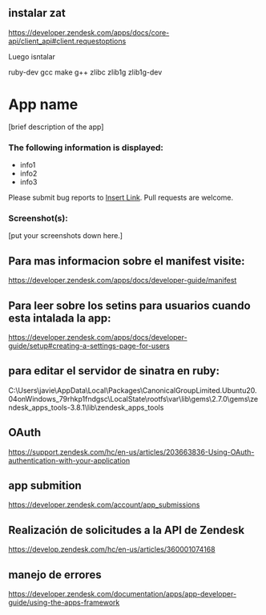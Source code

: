 
## instalar zat
https://developer.zendesk.com/apps/docs/core-api/client_api#client.requestoptions

Luego isntalar 

ruby-dev
gcc
make
g++
zlibc
zlib1g
zlib1g-dev

# App name

[brief description of the app]

### The following information is displayed:

* info1
* info2
* info3

Please submit bug reports to [Insert Link](). Pull requests are welcome.

### Screenshot(s):
[put your screenshots down here.]

## Para mas informacion sobre el manifest visite:
https://developer.zendesk.com/apps/docs/developer-guide/manifest

## Para leer sobre los setins para usuarios cuando esta intalada la app:
https://developer.zendesk.com/apps/docs/developer-guide/setup#creating-a-settings-page-for-users


## para editar el servidor de sinatra en ruby:
C:\Users\javie\AppData\Local\Packages\CanonicalGroupLimited.Ubuntu20.04onWindows_79rhkp1fndgsc\LocalState\rootfs\var\lib\gems\2.7.0\gems\zendesk_apps_tools-3.8.1\lib\zendesk_apps_tools

## OAuth
https://support.zendesk.com/hc/en-us/articles/203663836-Using-OAuth-authentication-with-your-application


## app submition
https://developer.zendesk.com/account/app_submissions


## Realización de solicitudes a la API de Zendesk
https://develop.zendesk.com/hc/en-us/articles/360001074168




## manejo de errores
https://developer.zendesk.com/documentation/apps/app-developer-guide/using-the-apps-framework






